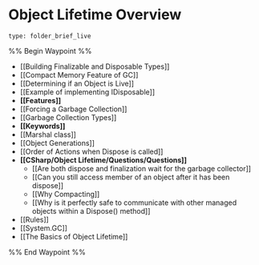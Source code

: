 # Object Lifetime Overview
 
```ccard
type: folder_brief_live
```
 
%% Begin Waypoint %%
- [[Building Finalizable and Disposable Types]]
- [[Compact Memory Feature of GC]]
- [[Determining if an Object is Live]]
- [[Example of implementing IDisposable]]
- **[[Features]]**
- [[Forcing a Garbage Collection]]
- [[Garbage Collection Types]]
- **[[Keywords]]**
- [[Marshal class]]
- [[Object Generations]]
- [[Order of Actions when Dispose is called]]
- **[[CSharp/Object Lifetime/Questions/Questions]]**
	- [[Are both dispose and finalization wait for the garbage collector]]
	- [[Can you still access member of an object after it has been dispose]]
	- [[Why Compacting]]
	- [[Why is it perfectly safe to communicate with other managed objects within a Dispose() method]]
- [[Rules]]
- [[System.GC]]
- [[The Basics of Object Lifetime]]

%% End Waypoint %%